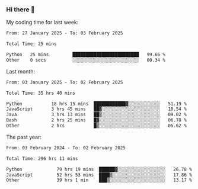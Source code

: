 ### Hi there 👋

My coding time for last week:

<!--START_SECTION:week-->

```txt
From: 27 January 2025 - To: 03 February 2025

Total Time: 25 mins

Python   25 mins         █████████████████████████   99.66 %
Other    0 secs          ░░░░░░░░░░░░░░░░░░░░░░░░░   00.34 %
```

<!--END_SECTION:week-->

Last month:

<!--START_SECTION:month-->

```txt
From: 03 January 2025 - To: 02 February 2025

Total Time: 35 hrs 40 mins

Python           18 hrs 15 mins  ████████████▓░░░░░░░░░░░░   51.19 %
JavaScript       3 hrs 45 mins   ██▓░░░░░░░░░░░░░░░░░░░░░░   10.54 %
Java             3 hrs 13 mins   ██▒░░░░░░░░░░░░░░░░░░░░░░   09.02 %
Bash             2 hrs 25 mins   █▓░░░░░░░░░░░░░░░░░░░░░░░   06.78 %
Other            2 hrs           █▒░░░░░░░░░░░░░░░░░░░░░░░   05.62 %
```

<!--END_SECTION:month-->

The past year:

<!--START_SECTION:year-->

```txt
From: 03 February 2024 - To: 02 February 2025

Total Time: 296 hrs 11 mins

Python             79 hrs 19 mins  ██████▓░░░░░░░░░░░░░░░░░░   26.78 %
JavaScript         52 hrs 53 mins  ████▒░░░░░░░░░░░░░░░░░░░░   17.86 %
Other              39 hrs 1 min    ███▒░░░░░░░░░░░░░░░░░░░░░   13.17 %
```

<!--END_SECTION:year-->
